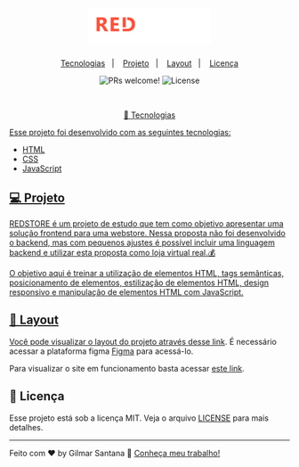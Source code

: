 <h1 align="center">
  <img alt="RedStore" title="RedStore" src="https://raw.githubusercontent.com/gilrsantana/RedStore/main/Img/logo-white.png" width="220px" />
</h1>

<p align="center">
  <a href="#-tecnologias">Tecnologias</a>&nbsp;&nbsp;&nbsp;|&nbsp;&nbsp;&nbsp;
  <a href="#-projeto">Projeto</a>&nbsp;&nbsp;&nbsp;|&nbsp;&nbsp;&nbsp;
  <a href="#-layout">Layout</a>&nbsp;&nbsp;&nbsp;|&nbsp;&nbsp;&nbsp;
  <a href="#memo-licença">Licença</a>
</p>

<p align="center">
 <img src="https://img.shields.io/static/v1?label=PRs&message=welcome&color=49AA26&labelColor=000000" alt="PRs welcome!" />

  <img alt="License" src="https://img.shields.io/static/v1?label=license&message=MIT&color=49AA26&labelColor=000000">
</p>

<br>

<p align="center">
  <a href="https://redstore-new.netlify.app/><img alt="redstore" src="https://raw.githubusercontent.com/gilrsantana/RedStore/main/Web_Redstore.png" width="50%></a>
</p>

## 🚀 Tecnologias

Esse projeto foi desenvolvido com as seguintes tecnologias:

- HTML
- CSS
- JavaScript


## 💻 Projeto

REDSTORE é um projeto de estudo que tem como objetivo apresentar uma solução frontend para uma webstore. Nessa proposta não foi desenvolvido o backend, mas com pequenos ajustes é possível incluir uma linguagem backend e utilizar esta proposta como loja virtual real.💰

O objetivo aqui é treinar a utilização de elementos HTML, tags semânticas, posicionamento de elementos, estilização de elementos HTML, design responsivo e manipulação de elementos HTML com JavaScript.


## 🔖 Layout

Você pode visualizar o layout do projeto através [desse link](https://www.figma.com/file/LZrlSj3vy2JMTCpJe5BKuS/WebStore?node-id=0%3A1). É necessário acessar a plataforma figma [Figma](https://figma.com) para acessá-lo.

Para visualizar o site em funcionamento basta acessar [este link](https://redstore-new.netlify.app/).

## :memo: Licença

Esse projeto está sob a licença MIT. Veja o arquivo [LICENSE](./LICENSE.md) para mais detalhes.

---

Feito com ♥ by Gilmar Santana :wave: [Conheça meu trabalho!](http://www.gilmarsantana.com)
